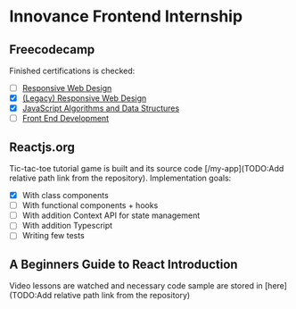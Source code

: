 # Innovance Frontend Internship

## Freecodecamp

Finished certifications is checked:
- [ ] [Responsive Web Design](https://www.freecodecamp.org/learn/2022/responsive-web-design/)
- [X] [(Legacy) Responsive Web Design](https://www.freecodecamp.org/learn/responsive-web-design/)
- [X] [JavaScript Algorithms and Data Structures](https://www.freecodecamp.org/learn/javascript-algorithms-and-data-structures/)
- [ ] [Front End Development](https://www.freecodecamp.org/learn/front-end-development-libraries/)

## Reactjs.org

Tic-tac-toe tutorial game is built and its source code [/my-app](TODO:Add relative path link from the repository). Implementation goals:
 - [X] With class components
 - [ ] With functional components + hooks
 - [ ] With addition Context API for state management
 - [ ] With addition Typescript
 - [ ] Writing few tests

## A Beginners Guide to React Introduction

Video lessons are watched and necessary code sample are stored in [here](TODO:Add relative path link from the repository)
